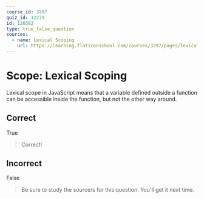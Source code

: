 ```yaml
---
course_id: 3297
quiz_id: 12279
id: 126582
type: true_false_question
sources:
  - name: Lexical Scoping
    url: https://learning.flatironschool.com/courses/3297/pages/lexical-scoping?module_item_id=143573
---
```


# Scope: Lexical Scoping

Lexical scope in JavaScript means that a variable defined outside a function can
be accessible inside the function, but not the other way around.

## Correct

True

> Correct!

## Incorrect

False

> Be sure to study the source/s for this question. You'll get it next time.
